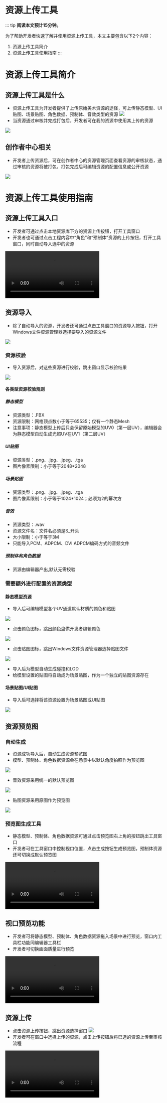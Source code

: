 # 资源上传工具

::: tip **阅读本文预计15分钟。**

为了帮助开发者快速了解并使用资源上传工具，本文主要包含以下2个内容：

1. 资源上传工具简介
2. 资源上传工具使用指南
:::

# 资源上传工具简介

## 资源上传工具是什么

* 资源上传工具为开发者提供了上传原始美术资源的途径，可上传静态模型、UI贴图、场景贴图、角色数据、预制体、音效类型的资源
  ![](https://cdn.233xyx.com/1684487024901_218.PNG)
* 当资源通过审核并完成打包后，开发者可在我的资源中使用其上传的资源

![](https://cdn.233xyx.com/1684487024939_297.PNG)

## 创作者中心相关

* 开发者上传资源后，可在创作者中心的资源管理页面查看资源的审核状态，通过审核的资源将被打包，打包完成后可编辑资源的配置信息或公开资源

![](https://cdn.233xyx.com/1684487025149_899.PNG)

# 资源上传工具使用指南

## 资源上传工具入口

* 开发者可通过点击本地资源库下方的资源上传按钮，打开工具窗口
* 开发者也可通过点击工程内容中“角色”和“预制体”资源的上传按钮，打开工具窗口，同时自动导入选中的资源

<video controls src="https://cdn.233xyx.com/1684486840372_038.mp4"></video>

## 资源导入

* 除了自动导入的资源，开发者还可通过点击工具窗口的资源导入按钮，打开Windows文件资源管理器选择要导入的资源文件

![](https://cdn.233xyx.com/1684487025187_334.PNG)

### 资源校验

* 导入资源后，对这些资源进行校验，跳出窗口显示校验结果

![](https://cdn.233xyx.com/1684487024865_412.PNG)

#### 各类型资源校验规则

##### 静态模型

* 资源类型：.FBX
* 资源限制：网格顶点数小于等于65535；仅有一个静态Mesh
* 注意事项：静态模型上传后只会保留原始模型的UV0（第一层UV），编辑器会为静态模型自动生成光照UV在UV1（第二层UV）

##### UI贴图

* 资源类型：.png、.jpg、.jpeg、.tga
* 图片像素限制：小于等于2048*2048

##### 场景贴图

* 资源类型：.png、.jpg、.jpeg、.tga
* 图片像素限制：小于等于1024*1024；必须为2的幂次方

##### 音效

* 资源类型：.wav
* 资源文件名：文件名必须是S_开头
* 大小限制：小于等于3M
* 只能导入PCM、ADPCM、DVI ADPCM编码方式的音频文件

##### 预制体和角色数据
* 资源由编辑器产出,默认无需校验

### 需要额外进行配置的资源类型

#### 静态模型资源

* 导入后可编辑模型各个UV通道默认材质的颜色和贴图

![](https://cdn.233xyx.com/1684487025304_736.png)

* 点击颜色图标，跳出颜色盘供开发者编辑颜色

![](https://cdn.233xyx.com/1684487025101_762.png)

* 点击贴图图标，跳出Windows文件资源管理器选择贴图文件

![](https://cdn.233xyx.com/1684487024802_091.png)

* 导入后为模型自动生成碰撞和LOD
* 给模型设置的贴图将自动成为场景贴图，作为一个独立的贴图资源存在

#### 场景贴图/UI贴图

* 导入后可选择将该资源设置为场景贴图或UI贴图

![](https://cdn.233xyx.com/1684487025016_434.png)

## 资源预览图

### 自动生成

* 资源成功导入后，自动生成资源预览图
* 模型、预制体、角色数据资源会在场景中以默认角度拍照作为预览图

![](https://cdn.233xyx.com/1684487025056_691.png)

* 音效资源采用统一的默认预览图

![](https://cdn.233xyx.com/1684487024978_894.png)

* 贴图资源采用原图作为预览图

![](https://cdn.233xyx.com/1684487025268_729.png)

### 预览图生成工具

* 静态模型、预制体、角色数据资源可通过点击预览图右上角的按钮跳出工具窗口
* 开发者可在工具窗口中控制视口位置，点击生成按钮生成预览图，预制体资源还可切换成默认预览图

<video controls src="https://cdn.233xyx.com/1684465236603_929.mp4"></video>

## 视口预览功能

* 开发者可将静态模型、预制体、角色数据资源拖入场景中进行预览，窗口内工具栏功能同编辑器工具栏
* 开发者可切换画面质量进行预览

<video controls src="https://cdn.233xyx.com/1684465236550_374.mp4"></video>

## 资源上传

* 点击资源上传按钮，跳出资源选择窗口
  ![](https://cdn.233xyx.com/1684487025224_625.gif)
* 开发者可在窗口中选择上传的资源，点击上传按钮后将已选的资源上传至审核流程

<video controls src="https://cdn.233xyx.com/1684465236629_820.mp4"></video>
